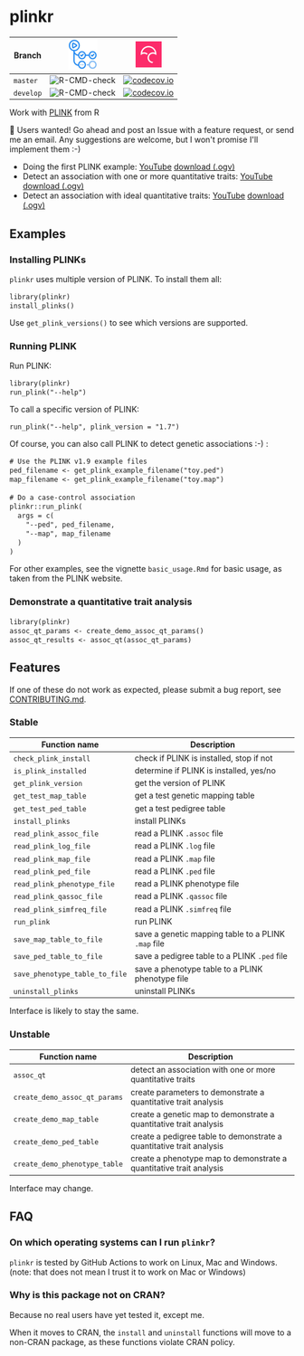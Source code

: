# plinkr

Branch   |[![GitHub Actions logo](man/figures/GitHubActions.png)](https://github.com/richelbilderbeek/plinkr/actions)|[![Codecov logo](man/figures/Codecov.png)](https://www.codecov.io)
---------|-----------------------------------------------------------------------------------------------------------|----------------------------------------------------------------------------------------------------------------------------------------------------------------
`master` |![R-CMD-check](https://github.com/richelbilderbeek/plinkr/workflows/R-CMD-check/badge.svg?branch=master)   |[![codecov.io](https://codecov.io/github/richelbilderbeek/plinkr/coverage.svg?branch=master)](https://codecov.io/github/richelbilderbeek/plinkr/branch/master)
`develop`|![R-CMD-check](https://github.com/richelbilderbeek/plinkr/workflows/R-CMD-check/badge.svg?branch=develop)  |[![codecov.io](https://codecov.io/github/richelbilderbeek/plinkr/coverage.svg?branch=develop)](https://codecov.io/github/richelbilderbeek/plinkr/branch/develop)

Work with [PLINK](http://zzz.bwh.harvard.edu/plink/) from R

:construction: Users wanted! Go ahead and post an Issue with a feature request, or send me an email. Any suggestions are welcome, but I won't promise I'll implement them :-)

 * Doing the first PLINK example: [YouTube](https://youtu.be/LsfKQw2oIUg) [download (.ogv)](http://richelbilderbeek.nl/plinkr_basic_usage.ogv)
 * Detect an association with one or more quantitative traits: [YouTube](https://youtu.be/IicNdc8sDfI) [download (.ogv)](http://richelbilderbeek.nl/plinkr_assoc_qt.ogv)
 * Detect an association with ideal quantitative traits: [YouTube](https://youtu.be/oXGy83WiHm4) [download (.ogv)](http://richelbilderbeek.nl/plinkr_demo_qt_assoc.ogv)

## Examples

### Installing PLINKs

`plinkr` uses multiple version of PLINK. To install them all:

```
library(plinkr)
install_plinks()
```

Use `get_plink_versions()` to see which versions are supported.

### Running PLINK

Run PLINK:

```
library(plinkr)
run_plink("--help")
```

To call a specific version of PLINK:

```
run_plink("--help", plink_version = "1.7")
```

Of course, you can also call PLINK to detect genetic associations :-) :

```
# Use the PLINK v1.9 example files
ped_filename <- get_plink_example_filename("toy.ped")
map_filename <- get_plink_example_filename("toy.map")

# Do a case-control association
plinkr::run_plink(
  args = c(
    "--ped", ped_filename, 
    "--map", map_filename
  )
)
```

For other examples, see the vignette `basic_usage.Rmd` for basic usage,
as taken from the PLINK website.

### Demonstrate a quantitative trait analysis

```
library(plinkr)
assoc_qt_params <- create_demo_assoc_qt_params()
assoc_qt_results <- assoc_qt(assoc_qt_params)
```

## Features

If one of these do not work as expected, 
please submit a bug report,
see [CONTRIBUTING.md](CONTRIBUTING.md).

### Stable

Function name                 | Description
------------------------------|-----------------------------------------------------
`check_plink_install`         | check if PLINK is installed, stop if not
`is_plink_installed`          | determine if PLINK is installed, yes/no
`get_plink_version`           | get the version of PLINK
`get_test_map_table`          | get a test genetic mapping table
`get_test_ped_table`          | get a test pedigree table
`install_plinks`              | install PLINKs
`read_plink_assoc_file`       | read a PLINK `.assoc` file
`read_plink_log_file`         | read a PLINK `.log` file
`read_plink_map_file`         | read a PLINK `.map` file
`read_plink_ped_file`         | read a PLINK `.ped` file
`read_plink_phenotype_file`   | read a PLINK phenotype file
`read_plink_qassoc_file`      | read a PLINK `.qassoc` file
`read_plink_simfreq_file`     | read a PLINK `.simfreq` file
`run_plink`                   | run PLINK
`save_map_table_to_file`      | save a genetic mapping table to a PLINK `.map` file
`save_ped_table_to_file`      | save a pedigree table to a PLINK `.ped` file
`save_phenotype_table_to_file`| save a phenotype table to a PLINK phenotype file
`uninstall_plinks`            | uninstall PLINKs

Interface is likely to stay the same. 

### Unstable

Function name                 | Description
------------------------------|---------------------------------------------------------------------
`assoc_qt`                    | detect an association with one or more quantitative traits
`create_demo_assoc_qt_params` | create parameters to demonstrate a quantitative trait analysis
`create_demo_map_table`       | create a genetic map to demonstrate a quantitative trait analysis 
`create_demo_ped_table`       | create a pedigree table to demonstrate a quantitative trait analysis 
`create_demo_phenotype_table` | create a phenotype map to demonstrate a quantitative trait analysis 

Interface may change.

## FAQ

### On which operating systems can I run `plinkr`?

`plinkr` is tested by GitHub Actions to work on Linux, Mac and Windows.
(note: that does not mean I trust it to work on Mac or Windows)

### Why is this package not on CRAN?

Because no real users have yet tested it, except me.

When it moves to CRAN, the `install` and `uninstall` functions will move
to a non-CRAN package, as these functions violate CRAN policy.

